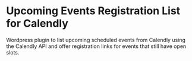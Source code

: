 # Upcoming Events Registration List for Calendly

Wordpress plugin to list upcoming scheduled events from Calendly using the
Calendly API and offer registration links for events that still have open
slots.

